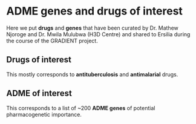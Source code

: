 # ADME genes and drugs of interest

Here we put **drugs** and **genes** that have been curated by Dr. Mathew Njoroge and Dr. Mwila Mulubwa (H3D Centre) and shared to Ersilia during the course of the GRADIENT project.

## Drugs of interest

This mostly corresponds to **antituberculosis** and **antimalarial** drugs.

## ADME of interest

This corresponds to a list of ~200 **ADME genes** of potential pharmacogenetic importance.
